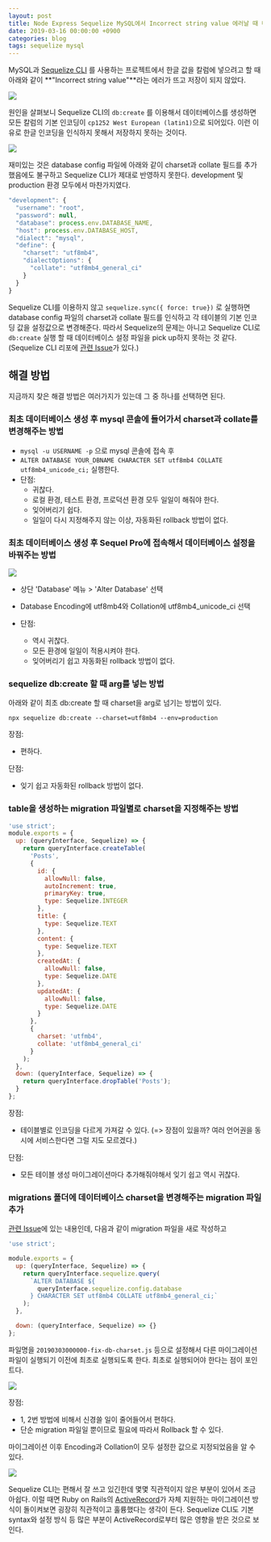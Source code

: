 ```yaml
---
layout: post
title: Node Express Sequelize MySQL에서 Incorrect string value 에러날 때 대처방법
date: 2019-03-16 00:00:00 +0900
categories: blog
tags: sequelize mysql
---
```


MySQL과 [Sequelize CLI](https://github.com/sequelize/cli) 를 사용하는 프로젝트에서 한글 값을 칼럼에 넣으려고 할 때 아래와 같이 **"Incorrect string value"**라는 에러가 뜨고 저장이 되지 않았다.

<img src="/assets/img/2019-03-18-error-log.png">


원인을 살펴보니 Sequelize CLI의 `db:create` 를 이용해서 데이터베이스를 생성하면 모든 칼럼의 기본 인코딩이 `cp1252 West European (latin1)`으로 되어있다. 이런 이유로 한글 인코딩을 인식하지 못해서 저장하지 못하는 것이다.

<img src="/assets/img/sequelize-cli-default-charset.png">


재미있는 것은 database config 파일에 아래와 같이 charset과 collate 필드를 추가했음에도 불구하고 Sequelize CLI가 제대로 반영하지 못한다. development 및 production 환경 모두에서 마찬가지였다.

```js
"development": {
  "username": "root",
  "password": null,
  "database": process.env.DATABASE_NAME,
  "host": process.env.DATABASE_HOST,
  "dialect": "mysql",
  "define": {
    "charset": "utf8mb4",
    "dialectOptions": {
      "collate": "utf8mb4_general_ci"
    }
  }
}
```



Sequelize CLI를 이용하지 않고 `sequelize.sync({ force: true})` 로 실행하면 database config 파일의 charset과 collate 필드를 인식하고 각 테이블의 기본 인코딩 값을 설정값으로 변경해준다. 따라서 Sequelize의 문제는 아니고 Sequelize CLI로 `db:create` 실행 할 때 데이터베이스 설정 파일을 pick up하지 못하는 것 같다. (Sequelize CLI 리포에 [관련 Issue](https://github.com/sequelize/cli/issues/590)가 있다.)



## 해결 방법

지금까지 찾은 해결 방법은 여러가지가 있는데 그 중 하나를 선택하면 된다.


### 최초 데이터베이스 생성 후 mysql 콘솔에 들어가서 charset과 collate를 변경해주는 방법

- `mysql -u USERNAME -p` 으로 mysql 콘솔에 접속 후
- `ALTER DATABASE YOUR_DBNAME CHARACTER SET utf8mb4 COLLATE utf8mb4_unicode_ci;` 실행한다.
- 단점: 
  - 귀찮다. 
  - 로컬 환경, 테스트 환경, 프로덕션 환경 모두 일일이 해줘야 한다. 
  - 잊어버리기 쉽다.
  - 일일이 다시 지정해주지 않는 이상, 자동화된 rollback 방법이 없다.


### 최초 데이터베이스 생성 후 Sequel Pro에 접속해서 데이터베이스 설정을 바꿔주는 방법

<img src="/assets/img/sequelize-cli-default-charset.png">

- 상단 'Database' 메뉴 > 'Alter Database' 선택

- Database Encoding에 utf8mb4와 Collation에 utf8mb4_unicode_ci 선택

- 단점: 

  - 역시 귀찮다. 
  - 모든 환경에 일일이 적용시켜야 한다.
  - 잊어버리기 쉽고 자동화된 rollback 방법이 없다.


### sequelize db:create 할 때 arg를 넣는 방법

아래와 같이 최초 db:create 할 때 charset을 arg로 넘기는 방법이 있다.

`npx sequelize db:create --charset=utf8mb4 --env=production`

장점:

 - 편하다.

단점:

- 잊기 쉽고 자동화된 rollback 방법이 없다.



### table을 생성하는 migration 파일별로 charset을 지정해주는 방법

```js
'use strict';
module.exports = {
  up: (queryInterface, Sequelize) => {
    return queryInterface.createTable(
      'Posts',
      {
        id: {
          allowNull: false,
          autoIncrement: true,
          primaryKey: true,
          type: Sequelize.INTEGER
        },
        title: {
          type: Sequelize.TEXT
        },
        content: {
          type: Sequelize.TEXT
        },
        createdAt: {
          allowNull: false,
          type: Sequelize.DATE
        },
        updatedAt: {
          allowNull: false,
          type: Sequelize.DATE
        }
      },
      {
        charset: 'utfmb4',
        collate: 'utf8mb4_general_ci'
      }
    );
  },
  down: (queryInterface, Sequelize) => {
    return queryInterface.dropTable('Posts');
  }
};

```
장점:

- 테이블별로 인코딩을 다르게 가져갈 수 있다. (=> 장점이 있을까? 여러 언어권을 동시에 서비스한다면 그럴 지도 모르겠다.)

단점: 

- 모든 테이블 생성 마이그레이션마다 추가해줘야해서 잊기 쉽고 역시 귀찮다.



### migrations 폴더에 데이터베이스 charset을 변경해주는 migration 파일 추가

[관련 Issue](https://github.com/sequelize/cli/issues/590)에 있는 내용인데, 다음과 같이 migration 파일을 새로 작성하고

```js
'use strict';

module.exports = {
  up: (queryInterface, Sequelize) => {
    return queryInterface.sequelize.query(
      `ALTER DATABASE ${
        queryInterface.sequelize.config.database
      } CHARACTER SET utf8mb4 COLLATE utf8mb4_general_ci;`
    );
  },

  down: (queryInterface, Sequelize) => {}
};
```


파일명을 `20190303000000-fix-db-charset.js` 등으로 설정해서 다른 마이그레이션 파일이 실행되기 이전에 최초로 실행되도록 한다. 최초로 실행되어야 한다는 점이 포인트다. 

<img src="/assets/img/2019-03-18-after-migration.png">


장점: 

- 1, 2번 방법에 비해서 신경쓸 일이 줄어들어서 편하다.
- 단순 migration 파일일 뿐이므로 필요에 따라서 Rollback 할 수 있다.


마이그레이션 이후 Encoding과 Collation이 모두 설정한 값으로 지정되었음을 알 수 있다.

<img src="/assets/img/2019-03-18-success.png">

Sequelize CLI는 편해서 잘 쓰고 있긴한데 몇몇 직관적이지 않은 부분이 있어서 조금 아쉽다. 이럴 때면 Ruby on Rails의 [ActiveRecord](https://edgeguides.rubyonrails.org/active_record_migrations.html)가 자체 지원하는 마이그레이션 방식이 돌이켜보면 굉장히 직관적이고 훌륭했다는 생각이 든다. Sequelize CLI도 기본 syntax와 설정 방식 등 많은 부분이 ActiveRecord로부터 많은 영향을 받은 것으로 보인다. 